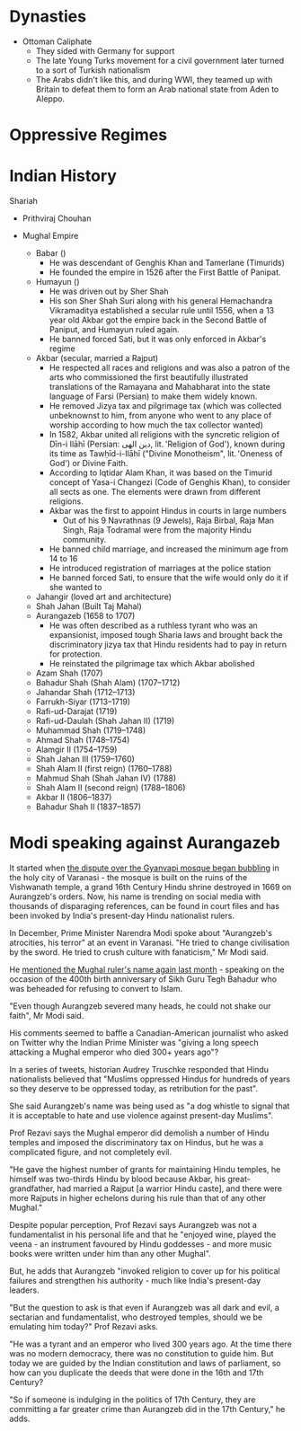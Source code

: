 # Dynasties


- Ottoman Caliphate
	- They sided with Germany for support
	- The late Young Turks movement for a civil government later turned to a sort of Turkish nationalism
	- The Arabs didn't like this, and during WWI, they teamed up with Britain to defeat them to form an Arab national state from Aden to Aleppo.
# Oppressive Regimes

# Indian History
Shariah
- Prithviraj Chouhan

- Mughal Empire
	- Babar ()
		- He was descendant of Genghis Khan and Tamerlane (Timurids)
		- He founded the empire in 1526 after the First Battle of Panipat.
	- Humayun ()
		- He was driven out by Sher Shah
		- His son Sher Shah Suri along with his general Hemachandra Vikramaditya established a secular rule until 1556, when a 13 year old Akbar got the empire back in the Second Battle of Paniput, and Humayun ruled again.
		- He banned forced Sati, but it was only enforced in Akbar's regime
	- Akbar (secular, married a Rajput)
		- He respected all races and religions and was also a patron of the arts who commissioned the first beautifully illustrated translations of the Ramayana and Mahabharat into the state language of Farsi (Persian) to make them widely known.
		- He removed Jizya tax and pilgrimage tax (which was collected unbeknownst to him, from anyone who went to any place of worship according to how much the tax collector wanted)
		- In 1582, Akbar united all religions with the syncretic religion of Dīn-i Ilāhī (Persian: دین الهی, lit. 'Religion of God'), known during its time as Tawḥīd-i-Ilāhī ("Divine Monotheism", lit. 'Oneness of God') or Divine Faith.
		- According to Iqtidar Alam Khan, it was based on the Timurid concept of Yasa-i Changezi (Code of Genghis Khan), to consider all sects as one. The elements were drawn from different religions.
		- Akbar was the first to appoint Hindus in courts in large numbers
			- Out of his 9 Navrathnas (9 Jewels), Raja Birbal, Raja Man Singh, Raja Todramal were from the majority Hindu community.
		- He banned child marriage, and increased the minimum age from 14 to 16
		- He introduced registration of marriages at the police station
		- He banned forced Sati, to ensure that the wife would only do it if she wanted to
	- Jahangir (loved art and architecture)
	- Shah Jahan (Built Taj Mahal)
	- Aurangazeb (1658 to 1707)
		- He was often described as a ruthless tyrant who was an expansionist, imposed tough Sharia laws and brought back the discriminatory jizya tax that Hindu residents had to pay in return for protection.
		- He reinstated the pilgrimage tax which Akbar abolished
	- Azam Shah (1707)
	- Bahadur Shah (Shah Alam) (1707–1712)
	- Jahandar Shah (1712–1713)
	- Farrukh-Siyar (1713–1719)
	- Rafi-ud-Darajat (1719)
	- Rafi-ud-Daulah (Shah Jahan II) (1719)
	- Muhammad Shah (1719–1748)
	- Ahmad Shah (1748–1754)
	- Alamgir II (1754–1759)
	- Shah Jahan III	(1759–1760)
	- Shah Alam II (first reign) (1760–1788)
	- Mahmud Shah (Shah Jahan IV) (1788)
	- Shah Alam II (second reign) (1788–1806)
	- Akbar II (1806–1837)
	- Bahadur Shah II (1837–1857)
# Modi speaking against Aurangazeb
It started when [the dispute over the Gyanvapi mosque began bubbling](https://www.bbc.com/news/world-asia-india-61476741) in the holy city of Varanasi - the mosque is built on the ruins of the Vishwanath temple, a grand 16th Century Hindu shrine destroyed in 1669 on Aurangzeb's orders. Now, his name is trending on social media with thousands of disparaging references, can be found in court files and has been invoked by India's present-day Hindu nationalist rulers.

In December, Prime Minister Narendra Modi spoke about "Aurangzeb's atrocities, his terror" at an event in Varanasi. "He tried to change civilisation by the sword. He tried to crush culture with fanaticism," Mr Modi said.

He [mentioned the Mughal ruler's name again last month](https://www.deccanherald.com/national/aurangzeb-severed-many-heads-but-could-not-shake-our-faith-says-pm-modi-at-red-fort-1102814.html) - speaking on the occasion of the 400th birth anniversary of Sikh Guru Tegh Bahadur who was beheaded for refusing to convert to Islam.

"Even though Aurangzeb severed many heads, he could not shake our faith", Mr Modi said.

His comments seemed to baffle a Canadian-American journalist who asked on Twitter why the Indian Prime Minister was "giving a long speech attacking a Mughal emperor who died 300+ years ago"?

In a series of tweets, historian Audrey Truschke responded that Hindu nationalists believed that "Muslims oppressed Hindus for hundreds of years so they deserve to be oppressed today, as retribution for the past".

She said Aurangzeb's name was being used as "a dog whistle to signal that it is acceptable to hate and use violence against present-day Muslims".

Prof Rezavi says the Mughal emperor did demolish a number of Hindu temples and imposed the discriminatory tax on Hindus, but he was a complicated figure, and not completely evil.

"He gave the highest number of grants for maintaining Hindu temples, he himself was two-thirds Hindu by blood because Akbar, his great-grandfather, had married a Rajput [a warrior Hindu caste], and there were more Rajputs in higher echelons during his rule than that of any other Mughal."

Despite popular perception, Prof Rezavi says Aurangzeb was not a fundamentalist in his personal life and that he "enjoyed wine, played the veena - an instrument favoured by Hindu goddesses - and more music books were written under him than any other Mughal".

But, he adds that Aurangzeb "invoked religion to cover up for his political failures and strengthen his authority - much like India's present-day leaders.

"But the question to ask is that even if Aurangzeb was all dark and evil, a sectarian and fundamentalist, who destroyed temples, should we be emulating him today?" Prof Rezavi asks.

"He was a tyrant and an emperor who lived 300 years ago. At the time there was no modern democracy, there was no constitution to guide him. But today we are guided by the Indian constitution and laws of parliament, so how can you duplicate the deeds that were done in the 16th and 17th Century?

"So if someone is indulging in the politics of 17th Century, they are committing a far greater crime than Aurangzeb did in the 17th Century," he adds.